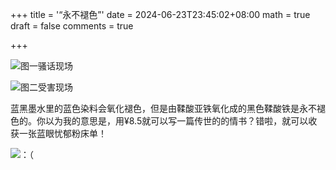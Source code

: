 +++
title = '“永不褪色”'
date = 2024-06-23T23:45:02+08:00
math = true                                
draft = false
comments = true

+++

![图一骚话现场](https://pic1.zhimg.com/80/v2-5f0e76d5dee609d877c48cb38792719b_1440w.png)

![图二受害现场](https://pic1.zhimg.com/80/v2-b2c44a3dd57b4455e3d8450be01bde13_1440w.png)

蓝黑墨水里的蓝色染料会氧化褪色，但是由鞣酸亚铁氧化成的黑色鞣酸铁是永不褪色的。你以为我的意思是，用¥8.5就可以写一篇传世的的情书？错啦，就可以收获一张蓝眼忧郁粉床单！

![：（](https://picx.zhimg.com/80/v2-2fc8ec73d54529f7cf578fb535e2e890_1440w.gif)

